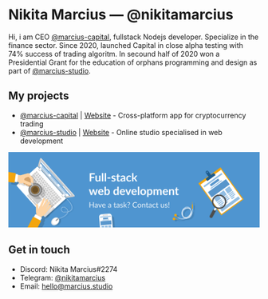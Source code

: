 # Nikita Marcius — @nikitamarcius

Hi, i am CEO [@marcius-capital](https://github.com/marcius-capital), fullstack Nodejs developer. Specialize in the finance sector. Since 2020, launched Capital in close alpha testing with 74% success of trading algoritm. In secound half of 2020 won a Presidential Grant for the education of orphans programming and design as part of [@marcius-studio](https://github.com/marcius-studio).

## My projects

* [@marcius-capital](https://github.com/marcius-capital) | [Website](https://marcius.capital) - Cross-platform app for cryptocurrency trading
* [@marcius-studio](https://github.com/marcius-studio) | [Website](https://marcius.studio) - Online studio specialised in web development

<a href="mailto:hello@marcius.studio">
<img src="/banner.svg">
</a>

## Get in touch

* Discord: Nikita Marcius#2274
* Telegram: [@nikitamarcius](https://ttttt.me/nikitamarcius)
* Email: [hello@marcius.studio](mailto:hello@marcius.studio)
